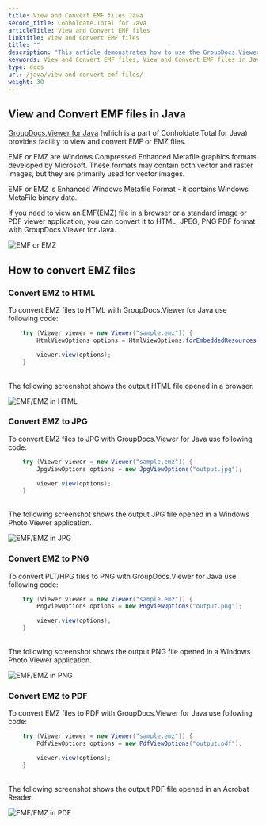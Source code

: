 ```yaml
---
title: View and Convert EMF files Java
second_title: Conholdate.Total for Java
articleTitle: View and Convert EMF files
linktitle: View and Convert EMF files
title: ""
description: "This article demonstrates how to use the GroupDocs.Viewer Java API (which is a part of Conholdate.Total for Java) to view and convert EMF files."
keywords: View and Convert EMF files, View and Convert EMF files in Java
type: docs
url: /java/view-and-convert-emf-files/
weight: 30
---
```



## View and Convert EMF files in Java

[GroupDocs.Viewer for Java](https://products.groupdocs.com/viewer/java) (which is a part of Conholdate.Total for Java) provides facility to view and convert EMF or EMZ files. 

EMF or EMZ are Windows Compressed Enhanced Metafile graphics formats developed by Microsoft. These formats may contain both vector and raster images, but they are primarily used for vector images.

EMF or EMZ is Enhanced Windows Metafile Format - it contains Windows MetaFile binary data.

If you need to view an EMF(EMZ) file in a browser or a standard image or PDF viewer application, you can convert it to HTML, JPEG, PNG  PDF format with GroupDocs.Viewer for Java.

![EMF or EMZ](https://docs.groupdocs.com/viewer/java/images/how-to-convert-and-view-emf-and-emz-files/sample.jpg)

## How to convert EMZ files

### Convert EMZ to HTML

To convert EMZ files to HTML with GroupDocs.Viewer for Java use following code:

```java
    try (Viewer viewer = new Viewer("sample.emz")) {
        HtmlViewOptions options = HtmlViewOptions.forEmbeddedResources("output.html");

        viewer.view(options);
    }
```

\
The following screenshot shows the output HTML file opened in a browser.

![EMF/EMZ in HTML](https://docs.groupdocs.com/viewer/java/images/how-to-convert-and-view-emf-and-emz-files/html.jpg)

### Convert EMZ to JPG

To convert EMZ files to JPG with GroupDocs.Viewer for Java use following code:

```java
    try (Viewer viewer = new Viewer("sample.emz")) {
        JpgViewOptions options = new JpgViewOptions("output.jpg");

        viewer.view(options);
    }
```

\
The following screenshot shows the output JPG file opened in a Windows Photo Viewer application.

![EMF/EMZ in JPG](https://docs.groupdocs.com/viewer/java/images/how-to-convert-and-view-emf-and-emz-files/jpg.jpg)

### Convert EMZ to PNG

To convert PLT/HPG files to PNG with GroupDocs.Viewer for Java use following code:

```java
    try (Viewer viewer = new Viewer("sample.emz")) {
        PngViewOptions options = new PngViewOptions("output.png");

        viewer.view(options);
    }
```

\
The following screenshot shows the output PNG file opened in a Windows Photo Viewer application.

![EMF/EMZ in PNG](https://docs.groupdocs.com/viewer/java/images/how-to-convert-and-view-emf-and-emz-files/png.jpg)

### Convert EMZ to PDF

To convert EMZ files to PDF with GroupDocs.Viewer for Java use following code:

```java
    try (Viewer viewer = new Viewer("sample.emz")) {
        PdfViewOptions options = new PdfViewOptions("output.pdf");

        viewer.view(options);
    }
```

\
The following screenshot shows the output PDF file opened in an Acrobat Reader.

![EMF/EMZ in PDF](https://docs.groupdocs.com/viewer/java/images/how-to-convert-and-view-emf-and-emz-files/pdf.jpg)
